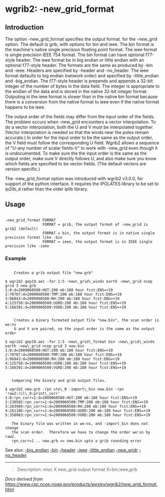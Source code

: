 # wgrib2: -new_grid_format

## Introduction

The option -new_grid_format specifies the output format.
for the -new_grid option.
The default is grib, with options for bin and ieee. The bin format is the
machine's native single precision floating point format. The ieee format is
single precision IEEE 754 format. The bin format can have optional f77-style
header. The ieee format be in big endian or little endian with an optional f77-style
header. The formats are the same as produced by
-bin and -ieee.
Headers are specified by
-header and -no_header.
The ieee format defaults to big endian (network order) and specified by
-little_endian and -big_endian.
The f77-style header is prepends and appends a 32-bit integer of the number
of bytes in the data field. The integer is appropriate to the endian of
the data and is stored in the native 32-bit integer format. Outputing in the
ieee format is slower than in the native bin format because there is a conversion
from the native format to ieee even if the native format happens to be ieee.

The output order of the fields may differ from the input order
of the fields. The problem occurs when -new_grid encounters
a vector interpolation. To do a vector interpolation, both the U and V must
be interpolated together. (Vector interpolation is needed so that the winds near the poles remain accurate.)
In order for the input order to be the same as the output order, the V field
must follow the corresponding U field. Wgrib2 allows a
sequence of "U-any number of scalar fields-V" to work with -new_grid
even though it is undocumented. To make sure the the input order is the same
as the output order, make sure V directly follows U, and also make sure you know
which fields are specified to be vector fields. (The default vectors are version specific.)

The -new_grid_format option was introduced with wgrib2 v3.0.0,
for support of the python interface. It requires the IPOLATES library to be set to ip2lib_d
rather than the older iplib library.

## Usage

```

-new_grid_format FORMAT
                 FORMAT = grib, the output format of -new_grid is grib2 (default)
                 FORMAT = bin, the output format is in native single precision format like -bin
                 FORMAT = ieee, the output format is in IEEE single precision like -ieee

```

### Example

```

    Creates a grib output file "new.grb"

$ wgrib2 gep19.aec -for 1:5 -new\_grid\_winds earth -new\_grid ncep grid 3 new.grb
1:0:d=2009060500:HGT:200 mb:180 hour fcst:ENS=+19
2:70707:d=2009060500:TMP:200 mb:180 hour fcst:ENS=+19
3:96843:d=2009060500:RH:200 mb:180 hour fcst:ENS=+19
4:125750:d=2009060500:UGRD:200 mb:180 hour fcst:ENS=+19
5:166391:d=2009060500:VGRD:200 mb:180 hour fcst:ENS=+19


    Creates a binary formated output file "new.bin", the scan order is we:ns
    U and V are paired, so the input order is the same as the output order

$ wgrib2 gep19.aec -for 1:5 -new\_grid\_format bin -new\_grid\_winds earth -new\_grid ncep grid 3 new.bin
1:0:d=2009060500:HGT:200 mb:180 hour fcst:ENS=+19
2:70707:d=2009060500:TMP:200 mb:180 hour fcst:ENS=+19
3:96843:d=2009060500:RH:200 mb:180 hour fcst:ENS=+19
4:125750:d=2009060500:UGRD:200 mb:180 hour fcst:ENS=+19
5:166391:d=2009060500:VGRD:200 mb:180 hour fcst:ENS=+19


   Comparing the binary and grib output files.

$ wgrib2 new.grb -rpn sto\_0 -import\_bin new.bin -rpn 'raw2:rcl\_0:print\_corr'
1:0:rpn_corr=1:d=2009060500:HGT:200 mb:180 hour fcst:ENS=+19
2:130502:rpn_corr=1:d=2009060500:TMP:200 mb:180 hour fcst:ENS=+19
3:203989:rpn_corr=1:d=2009060500:RH:200 mb:180 hour fcst:ENS=+19
4:261186:rpn_corr=1:d=2009060500:UGRD:200 mb:180 hour fcst:ENS=+19
5:350963:rpn_corr=1:d=2009060500:VGRD:200 mb:180 hour fcst:ENS=+19

   The binary file was written in we:ns, and -import_bin does not change
   the scan order.  Therefore we have to change the order we:sn by raw2.
   rpn_corr=1 .. new.grb == new.bin upto a grib rounding error

```

See also:
[-big_endian](./big_endian.md)
[-bin](./bin.md)
[-header](./header.md)
[-ieee](./ieee.md)
[-little_endian](./little_endian.md)
[-new_gridr](./new_grid.md)
[-no_header](./no_header.md)

---

> Description: misc X new_grid output format X=bin,ieee,grib

_Docs derived from <https://www.cpc.ncep.noaa.gov/products/wesley/wgrib2/new_grid_format.html>_
